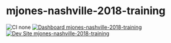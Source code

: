 # mjones-nashville-2018-training

![CI none](https://img.shields.io/badge/ci-none-orange.svg)
[![Dashboard mjones-nashville-2018-training](https://img.shields.io/badge/dashboard-mjones_nashville_2018_training-yellow.svg)](https://dashboard.pantheon.io/sites/a4b641b6-7907-43da-8fef-e25606bf54ed#dev/code)
[![Dev Site mjones-nashville-2018-training](https://img.shields.io/badge/site-mjones_nashville_2018_training-blue.svg)](http://dev-mjones-nashville-2018-training.pantheonsite.io/)